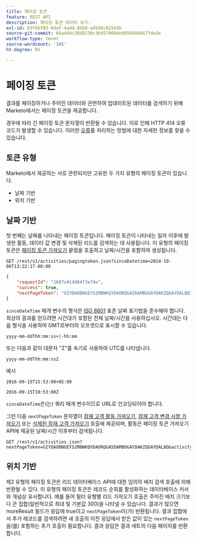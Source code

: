 ```yaml
---
title: 페이징 토큰
feature: REST API
description: 페이징 토큰 데이터 보기.
exl-id: 63fbbf03-8daf-4add-85b0-a8546c825e5b
source-git-commit: 66add4c38d0230c36d57009de985649bb67fde3e
workflow-type: tm+mt
source-wordcount: '345'
ht-degree: 0%

---
```


# 페이징 토큰

결과를 페이징하거나 주어진 데이터와 관련하여 업데이트된 데이터를 검색하기 위해 Marketo에서는 페이징 토큰을 제공합니다.

경우에 따라 긴 페이징 토큰 문자열이 반환될 수 있습니다. 이로 인해 HTTP 414 오류 코드가 발생할 수 있습니다. 이러한 [오류](error-codes.md)를 처리하는 방법에 대한 자세한 정보를 찾을 수 있습니다.

## 토큰 유형

Marketo에서 제공하는 서로 관련되지만 고유한 두 가지 유형의 페이징 토큰이 있습니다.

- 날짜 기반
- 위치 기반

## 날짜 기반

첫 번째는 날짜를 나타내는 페이징 토큰입니다. 페이징 토큰이 나타내는 일자 이후에 발생한 활동, 데이터 값 변경 및 삭제된 리드를 검색하는 데 사용됩니다. 이 유형의 페이징 토큰은 [페이징 토큰 가져오기](https://developer.adobe.com/marketo-apis/api/mapi/#tag/Activities/operation/getActivitiesPagingTokenUsingGET) 끝점을 호출하고 날짜/시간을 포함하여 생성됩니다.

```
GET /rest/v1/activities/pagingtoken.json?sinceDatetime=2014-10-06T13:22:17-08:00
```

```json
{
    "requestId": "1607c#14884f3e74e",
    "success": true,
    "nextPageToken": "GIYDAOBNGEYS2MBWKQYDAORQGA5DAMBOGAYDAKZQGAYDALBQ"
}
```

`sinceDateTime` 매개 변수의 형식은 [ISO 8601](https://en.wikipedia.org/wiki/ISO_8601) 표준 날짜 표기법을 준수해야 합니다. 최상의 결과를 얻으려면 시간대가 포함된 전체 날짜/시간을 사용하십시오. 시간대는 다음 형식을 사용하여 GMT로부터의 오프셋으로 표시할 수 있습니다.

`yyyy-mm-ddThh:mm:ss+|-hh:mm`

또는 다음과 같이 대문자 &quot;Z&quot;를 속기로 사용하여 UTC를 나타냅니다.

`yyyy-mm-ddThh:mm:ssZ`

예시

`2016-09-15T15:53:00+05:00`

`2016-09-15T10:53:00Z`

`sinceDateTime`은(는) 쿼리 매개 변수이므로 URL로 인코딩되어야 합니다.

그런 다음 `nextPageToken` 문자열이 [잠재 고객 활동 가져오기](https://developer.adobe.com/marketo-apis/api/mapi/#tag/Activities/operation/getLeadActivitiesUsingGET), [잠재 고객 변경 사항 가져오기](https://developer.adobe.com/marketo-apis/api/mapi/#tag/Activities/operation/getLeadChangesUsingGET) 또는 [삭제된 잠재 고객 가져오기](https://developer.adobe.com/marketo-apis/api/mapi/#tag/Activities/operation/getDeletedLeadsUsingGET) 호출에 제공되며, 활동은 페이징 토큰 가져오기 API에 제공된 날짜/시간 이후부터 검색됩니다.

```
GET /rest/v1/activities.json?nextPageToken=GIYDAOBNGEYS2MBWKQYDAORQGA5DAMBOGAYDAKZQGAYDALBQ&activityTypeIds=1&activityTypeIds=12
```

## 위치 기반

제2 유형의 페이징 토큰은 리드 데이터베이스 API에 대한 임의의 배치 검색 호출에 의해 반환될 수 있다. 이 유형의 페이징 토큰은 레코드 순회를 활성화하는 데이터베이스 커서와 개념상 유사합니다. 예를 들어 필터 유형별 리드 가져오기 호출은 주어진 배치 크기보다 큰 집합(일반적으로 최대 및 기본값 300)을 나타낼 수 있습니다. 결과가 많으면 moreResult 필드가 응답에 true이고 `nextPageToken`이(가) 반환됩니다. 결과 집합에서 추가 레코드를 검색하려면 새 호출의 이전 응답에서 받은 값이 있는 `nextPageToken`을(를) 포함하는 추가 호출이 필요합니다. 결과 응답은 결과 세트의 다음 페이지를 반환합니다.
